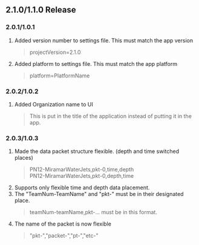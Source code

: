 ## 2.1.0/1.1.0 Release

### 2.0.1/1.0.1

1. Added version number to settings file. This must match the app version
   > projectVersion=2.1.0
2. Added platform to settings file. This must match the app platform
   > platform=PlatformName

### 2.0.2/1.0.2

1. Added Organization name to UI
   > This is put in the title of the application
   > instead of putting it in the app.

### 2.0.3/1.0.3

1. Made the data packet structure flexible. (depth and time switched places)
   > PN12-MiramarWaterJets,pkt-0,time,depth<br>
   > PN12-MiramarWaterJets,pkt-0,depth,time
2. Supports only flexible time and depth data placement.
3. The "TeamNum-TeamName" and "pkt-" must be in their designated place.
   > teamNum-teamName,pkt-... must be in this format.
4. The name of the packet is now flexible
    > "pkt-","packet-","pt-","etc-"
